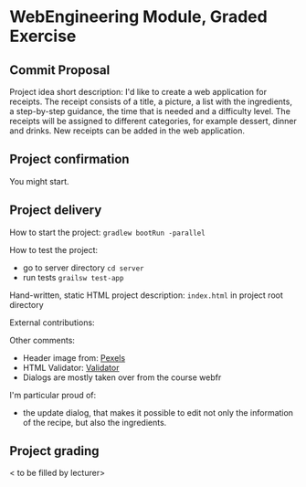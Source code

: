 # WebEngineering Module, Graded Exercise

## Commit Proposal

Project idea short description: I'd like to create a web application for receipts. The receipt consists of a title, a picture, a list with the ingredients, a step-by-step guidance, the time that is needed and a difficulty level. The receipts will be assigned to different categories, for example dessert, dinner and drinks. New receipts can be added in the web application.

## Project confirmation

You might start.

## Project delivery <to be filled by student>

How to start the project: `gradlew bootRun -parallel`

How to test the project: 
 * go to server directory `cd server` 
 * run tests `grailsw test-app`

Hand-written, static HTML 
project description: `index.html` in project root directory

External contributions:
 
Other comments: 
 * Header image from: [Pexels](https://www.pexels.com/de-de/royalty-free-images/ "Pexels")
 * HTML Validator: [Validator](https://validator.nu/ "Validator")
 * Dialogs are mostly taken over from the course webfr

I'm particular proud of:
 * the update dialog, that makes it possible to edit not only the information of the recipe, but also the ingredients.

## Project grading 

< to be filled by lecturer>
